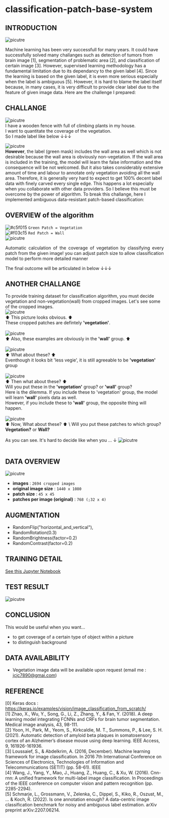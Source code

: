 # classification-patch-base-system

## INTRODUCTION
![picutre](screenshot/result_overview1.png)

Machine learning has been very successfull for many years. It could have successfully solved many challanges such as detection of tumors from brain image [1], segmentation of problematic area [2], and classification of certain image [3]. However, supervised learning methodology has a fundamental limitation due to its dependancy to the given label [4]. Since the learning is based on the given label, it is even more serious especially when the label is ambiguous [5]. However, it is hard to blame the label itself because, in many cases, it is very difficult to provide clear label due to the feature of given image data. Here are the challenge I prepared:

## CHALLANGE

![picutre](screenshot/original_img.png) \
I have a wooden fence with full of climbing plants in my house. \
I want to quantitate the coverage of the vegetation. \
So I made label like below ↓↓↓

![picutre](screenshot/lable_img.png) \
**However**, the label (green mask) includes the wall area as well which is not desirable because the wall area is obviously non-vegetation. If the wall area is included in the training, the model will learn the false information and the consequence will be not welcomed. But it also takes considerably extensive amount of time and labour to annotate only vegetation avoiding all the wall area. Therefore, it is generally very hard to expect to get 100% decent label data with finely carved every single edge. This happens a lot especially when you collaborate with other data providers. So I believe this must be overcome by the power of algorithm. To break this challange, here I implemented ambiguous data-resistant patch-based classification:

## OVERVIEW of the algorithm
![#c5f015](https://placehold.co/15x15/c5f015/c5f015.png) `Green Patch = Vegetation` \
![#f03c15](https://placehold.co/15x15/f03c15/f03c15.png) `Red Patch = Wall` \
![picutre](screenshot/classify_example.gif)
<p align="justify"> Automatic calculation of the coverage of vegetation by classifying every patch from the given image! you can adjust patch size to allow classification model to perform more detailed manner </p>
The final outcome will be articulated in below ↓↓↓

## ANOTHER CHALLANGE
To provide training dataset for classification algorithm, you must decide vegetation and non-vegetation(wall) from cropped images. Let's see some of the cropped images. \
![picutre](screenshot/type1.png) \
⬆ This picture looks obvious. ⬆ \
These cropped patches are defintely **'vegetation'**. \
\
![picutre](screenshot/background.png) \
⬆ Also, these examples are obviously in the **'wall'** group. ⬆ \
\
![picutre](screenshot/type2.png) \
⬆ What about these? ⬆ \
Eventhough it looks bit 'less vegie', it is still agreeable to be **'vegetation'** group \
\
![picutre](screenshot/type3.png) \
⬆ Then what about these? ⬆ \
Will you put these in the **'vegetation'** group? or **'wall'** group? \
Here is the dilemma. If you include these to 'vegetation' group, the model will learn **'wall'** pixels data as well.\
However, if you include these to **'wall'** group, the opposite thing will happen. \
\
![picutre](screenshot/type4.png) \
⬆ Now, What about these? ⬆ \ 
Will you put these patches to which group? **Vegetation?** or **Wall?** \
\
As you can see. It's hard to decide like when you ... ↓
![picutre](screenshot/meme.png) </br>
</br>

<!--
So, I will let these be decided by algorithm by voting from inside of the patches!
To lower the work overload, this vote will happens only when the classification confidence of the patch is lower than a certain thresh hold
-->

## DATA OVERVIEW

![picutre](screenshot/dataset_overview.png) </br>
* **images** : `2694 cropped images`
* **original image size** : `1440 x 1080`
* **patch size** : `45 x 45`
* **patches per image (original)** : `768 (;32 x 4)`

## AUGMENTATION
* RandomFlip("horizontal_and_vertical"),
* RandomRotation(0.3)
* RandomBrightness(factor=0.2)
* RandomContrast(factor=0.2)

## TRAINING DETAIL
[See this Jupyter Notebook](train.ipynb)

## TEST RESULT
![picutre](screenshot/results_list.png)

## CONCLUSION
This would be useful when you want...
* to get coverage of a certain type of object within a picture
* to distinguish background

## DATA AVAILABILITY
* Vegetation image data will be available upon request (email me : jcjc7890@gmai.com)

## REFERENCE
[0] Keras docs : https://keras.io/examples/vision/image_classification_from_scratch/  </br>
[1] Zhao, X., Wu, Y., Song, G., Li, Z., Zhang, Y., & Fan, Y. (2018). A deep learning model integrating FCNNs and CRFs for brain tumor segmentation. Medical image analysis, 43, 98-111.</br>
[2] Yoon, H., Park, M., Yeom, S., Kirkcaldie, M. T., Summons, P., & Lee, S. H. (2021). Automatic detection of amyloid beta plaques in somatosensory cortex of an Alzheimer’s disease mouse using deep learning. IEEE Access, 9, 161926-161936.</br>
[3] Loussaief, S., & Abdelkrim, A. (2016, December). Machine learning framework for image classification. In 2016 7th International Conference on Sciences of Electronics, Technologies of Information and Telecommunications (SETIT) (pp. 58-61). IEEE</br>
[4] Wang, J., Yang, Y., Mao, J., Huang, Z., Huang, C., & Xu, W. (2016). Cnn-rnn: A unified framework for multi-label image classification. In Proceedings of the IEEE conference on computer vision and pattern recognition (pp. 2285-2294).</br>
[5] Schmarje, L., Grossmann, V., Zelenka, C., Dippel, S., Kiko, R., Oszust, M., ... & Koch, R. (2022). Is one annotation enough? A data-centric image classification benchmark for noisy and ambiguous label estimation. arXiv preprint arXiv:2207.06214.</br>

